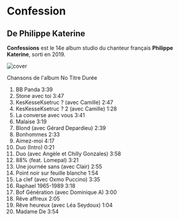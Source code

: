 # Confession
## De Philippe Katerine

**Confessions** est le 14e album studio du chanteur français **Philippe Katerine**, sorti en 2019. 

![cover](https://www.francetvinfo.fr/pictures/u-jWlbiOHrDw0Q6kZu0HQOHIEMc/0x128:1000x692/944x531/filters:format(webp)/2019/11/08/phpUjtY9C.jpg)

Chansons de l'album
No	Titre	Durée
1.	BB Panda	3:39
2.	Stone avec toi	3:47
3.	KesKesseKsetruc ? (avec Camille)	2:47
4.	KesKesseKsetruc ? 2 (avec Camille)	1:28
5.	La converse avec vous	3:41
6.	Malaise	3:19
7.	Blond (avec Gérard Depardieu)	2:39
8.	Bonhommes	2:33
9.	Aimez-moi	4:17
10.	Duo (Intro)	0:21
11.	Duo (avec Angèle et Chilly Gonzales)	3:58
12.	88% (feat. Lomepal)	3:21
13.	Une journée sans (avec Clair)	2:55
14.	Point noir sur feuille blanche	1:54
15.	La clef (avec Oxmo Puccino)	3:35
16.	Raphael 1965-1989	3:18
17.	Bof Génération (avec Dominique A)	3:00
18.	Rêve affreux	2:05
19.	Rêve heureux (avec Léa Seydoux)	1:04
20.	Madame De	3:54
